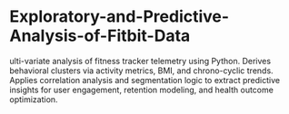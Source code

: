 # Exploratory-and-Predictive-Analysis-of-Fitbit-Data
ulti-variate analysis of fitness tracker telemetry using Python. Derives behavioral clusters via activity metrics, BMI, and chrono-cyclic trends. Applies correlation analysis and segmentation logic to extract predictive insights for user engagement, retention modeling, and health outcome optimization.
